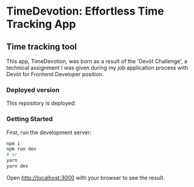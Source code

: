 # TimeDevotion: Effortless Time Tracking App

## Time tracking tool

This app, TimeDevotion, was born as a result of the 'Devōt Challenge', a technical assignment I was given during my job application process with Devōt for Frontend Developer position.

### Deployed version

This repository is deployed:

### Getting Started

First, run the development server:

```bash
npm i
npm run dev
# or
yarn
yarn dev
```

Open [http://localhost:3000](http://localhost:3000) with your browser to see the result.
